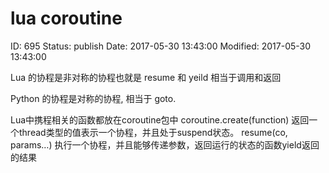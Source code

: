 # lua coroutine


ID: 695
Status: publish
Date: 2017-05-30 13:43:00
Modified: 2017-05-30 13:43:00


Lua 的协程是非对称的协程也就是 resume 和 yeild 相当于调用和返回

Python 的协程是对称的协程, 相当于 goto.

Lua中携程相关的函数都放在coroutine包中
coroutine.create(function)  返回一个thread类型的值表示一个协程，并且处于suspend状态。
resume(co, params…) 执行一个协程，并且能够传递参数，返回运行的状态的函数yield返回的结果